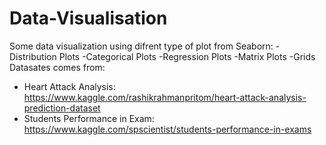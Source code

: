 # Data-Visualisation
Some data visualization using difrent type of plot from Seaborn:
  -Distribution Plots
  -Categorical Plots
  -Regression Plots
  -Matrix Plots
  -Grids
Datasates comes from: 
  - Heart Attack Analysis: https://www.kaggle.com/rashikrahmanpritom/heart-attack-analysis-prediction-dataset
  - Students Performance in Exam: https://www.kaggle.com/spscientist/students-performance-in-exams
